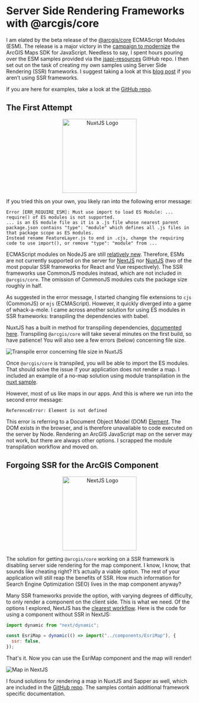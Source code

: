 # Server Side Rendering Frameworks with @arcgis/core

I am elated by the beta release of the [@arcgis/core](https://www.npmjs.com/package/@arcgis/core) ECMAScript Modules (ESM). The release is a major victory in the [campaign to modernize](https://www.youtube.com/watch?v=woTI3jB5Z2Q&feature=youtu.be&t=182) the ArcGIS Maps SDK for JavaScript. Needless to say, I spent hours pouring over the ESM samples provided via the [jsapi-resources](https://github.com/Esri/jsapi-resources/tree/master/esm-samples) GitHub repo. I then set out on the task of creating my own samples using Server Side Rendering (SSR) frameworks. I suggest taking a look at this [blog post](https://www.esri.com/arcgis-blog/products/js-api-arcgis/announcements/es-modules-are-coming-soon-in-the-arcgis-api-for-javascript/) if you aren’t using SSR frameworks.

If you are here for examples, take a look at the [GitHub repo](https://github.com/benelan/arcgis-esm-samples).

## The First Attempt

<div style="text-align:center"><img src="./img/nuxt_logo.svg" alt="NuxtJS Logo" width="200"/></div>

If you tried this on your own, you likely ran into the following error message:

```
Error [ERR_REQUIRE_ESM]: Must use import to load ES Module: ...
require() of ES modules is not supported.
... is an ES module file as it is a .js file whose nearest parent package.json contains "type": "module" which defines all .js files in that package scope as ES modules.
Instead rename FeatureLayer.js to end in .cjs, change the requiring code to use import(), or remove "type": "module" from ...
```

ECMAScript modules on NodeJS are still [relatively new](https://nodejs.medium.com/announcing-core-node-js-support-for-ecmascript-modules-c5d6dc29b663). Therefore, ESMs are not currently supported on the server for [NextJS](https://nextjs.org/) nor [NuxtJS](https://nuxtjs.org/) (two of the most popular SSR frameworks for React and Vue respectively). The SSR frameworks use CommonJS modules instead, which are not included in ``@arcgis/core``. The omission of CommonJS modules cuts the package size roughly in half.

As suggested in the error message, I started changing file extensions to ``cjs`` (CommonJS) or ``mjs`` (ECMAScript). However, it quickly diverged into a game of whack-a-mole. I came across another solution for using ES modules in SSR frameworks: transpiling the dependencies with babel.

NuxtJS has a built in method for transpiling dependencies, [documented here](https://nuxtjs.org/docs/2.x/configuration-glossary/configuration-build#transpile). Transpiling ``@arcgis/core`` will take several minutes on the first build, so have patience! You will also see a few errors (below) concerning file size.

![Transpile error concerning file size in NuxtJS](./img/transpile_error.jpg)

Once ``@arcgis/core`` is transpiled, you will be able to import the ES modules. That should solve the issue if your application does not render a map. I included an example of a no-map solution using module transpilation in the [nuxt sample](https://github.com/benelan/arcgis-esm-samples/tree/main/jsapi-create-nuxt-app#non-map-workflows).

However, most of us like maps in our apps. And this is where we run into the second error message:

```
ReferenceError: Element is not defined
```

This error is referring to a Document Object Model (DOM) [Element](https://developer.mozilla.org/en-US/docs/Web/API/Element). The DOM exists in the browser, and is therefore unavailable to code executed on the server by Node. Rendering an ArcGIS JavaScript map on the server may not work, but there are always other options. I scrapped the module transpilation workflow and moved on.

## Forgoing SSR for the ArcGIS Component

<div style="text-align:center"><img src="./img/next_logo.svg" alt="NextJS Logo" width="200"/></div>

The solution for getting ``@arcgis/core`` working on a SSR framework is disabling server side rendering for the map component. I know, I know, that sounds like cheating right? It’s actually a viable option. The rest of your application will still reap the benefits of SSR. How much information for Search Engine Optimization (SEO) lives in the map component anyway?

Many SSR frameworks provide the option, with varying degrees of difficulty, to only render a component on the client side. This is what we need. Of the options I explored, NextJS has the [clearest workflow](https://nextjs.org/docs/advanced-features/dynamic-import#with-no-ssr). Here is the code for using a component without SSR in NextJS:

```js
import dynamic from "next/dynamic";

const EsriMap = dynamic(() => import("../components/EsriMap"), {
  ssr: false,
});
```

That's it. Now you can use the EsriMap component and the map will render!

![Map in NextJS](./img/next_map.jpg)

I found solutions for rendering a map in NuxtJS and Sapper as well, which are included in the [GitHub repo](https://github.com/benelan/arcgis-esm-samples). The samples contain additional framework specific documentation.

